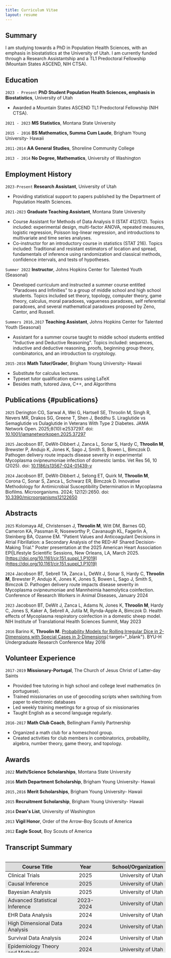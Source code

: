 ```yaml
---
title: Curriculum Vitae
layout: resume
---
```

 
## Summary

I am studying towards a PhD in Population Health Sciences, with an emphasis in biostatistics at the University of Utah. I am currently funded through a Research Assistantship and a TL1 Predoctoral Fellowship (Mountain States ASCEND, NIH CTSA).

## Education

`2023 - Present`
**PhD Student Population Health Sciences, emphasis in Biostatistics**, 
University of Utah

- Awarded a Mountain States ASCEND TL1 Predoctoral Fellowship (NIH CTSA).

`2021 - 2023`
**MS Statistics**, 
Montana State University

`2015 - 2016`
**BS Mathematics, Summa Cum Laude**, 
Brigham Young University- Hawaii

`2011-2014`
**AA General Studies**, 
Shoreline Community College

`2013 - 2014`
**No Degree, Mathematics**, 
University of Washington

## Employment History

`2023-Present`
**Research Assistant**, University of Utah

- Providing statistical support to papers published by the Department of Population Health Sciences.

`2021-2023`
**Graduate Teaching Assistant**, Montana State University 

- Course Assistant for Methods of Data Analysis II (STAT 412/512). Topics included: experimental design, multi-factor ANOVA, repeated measures, logistic regression, Poisson log-linear regression, and introductions to multivariate and time series analyses.
- Co-instructor for an introductory course in statistics (STAT 216). Topics included: Traditional and resistant estimators of location and spread, fundamentals of inference using randomization and classical methods, confidence intervals, and tests of hypotheses.

`Summer 2022`
**Instructor**, Johns Hopkins Center for Talented Youth (Seasonal) 

- Developed curriculum and instructed a summer course entitled "Paradoxes and Infinities" to a group of middle school and high school students. Topics included set theory, topology, computer theory, game theory, calculus, moral paradoxes, vagueness paradoxes, self referential paradoxes, and several mathematical paradoxes proposed by Zeno, Cantor, and Russell.

`Summers 2016,2017`
**Teaching Assistant**, Johns Hopkins Center for Talented Youth (Seasonal) 

- Assistant for a summer course taught to middle school students entitled "Inductive and Deductive Reasoning". Topics included: sequences, inductive and deductive reasoning, proofs, beginning group theory, combinatorics, and an introduction to cryptology.

`2015-2016`
**Math Tutor/Grader**, Brigham Young University- Hawaii 

- Substitute for calculus lectures.
- Typeset tutor qualification exams using LaTeX
- Besides math, tutored Java, C++, and Algorithms

## Publications {#publications}
`2025`
Derington CG, Sarwal A, Wei G, Hartsell SE, Throolin M, Singh R, Nevers MR, Drakos SG, Greene T, Shen J, Beddhu S. Liraglutide vs Semaglutide vs Dulaglutide in Veterans With Type 2 Diabetes. JAMA Network Open. 2025;8(10):e2537297. doi: [10.1001/jamanetworkopen.2025.37297](https://doi.org/10.1001/jamanetworkopen.2025.37297)

`2025`
Jacobson BT, DeWit-Dibbert J, Zanca L,  Sonar S, Hardy C, **Throolin M**, Brewster P, Andujo K, Jones K, Sago J, Smith S, Bowen L, Bimczok D. Pathogen delivery route impacts disease severity in experimental Mycoplasma ovipneumoniae infection of domestic lambs. Vet Res 56, 10 (2025). doi: [10.1186/s13567-024-01439-y](https://doi.org/10.1186/s13567-024-01439-y)

`2024`
Jacobson BT, DeWit-Dibbert J, Selong ET, Quirk M, **Throolin M**, Corona C, Sonar S, Zanca L, Schwarz ER, Bimczok D. Innovative Methodology for Antimicrobial Susceptibility Determination in Mycoplasma Biofilms. Microorganisms. 2024; 12(12):2650. doi: [10.3390/microorganisms12122650](https://doi.org/10.3390/microorganisms12122650)

## Abstracts

`2025`
Kolomaya AE, Christensen J, **Throolin M**, Witt DM, Barnes GD, Cameron KA, Passman R, Noseworthy P, Cavanaugh KL, Fagerlin A, Steinberg BA, Ozanne EM. "Patient Values and Anticoagulant Decisions in Atrial Fibrillation: a Secondary Analysis of the RED-AF Shared Decision-Making Trial." Poster presentation at the 2025 American Heart Association EPI|Lifestyle Scientific Sessions, New Orleans, LA, March 2025. [https://doi.org/10.1161/cir.151.suppl_1.P1019](https://doi.org/10.1161/cir.151.suppl_1.P1019)

`2024`
Jacobson BT, Sebrell TA, Zanca L, DeWit J, Sonar S, Hardy C, **Throolin M**, Brewster P, Andujo K, Jones K, Jones S, Bowen L, Sago J, Smith S, Bimczok D.
Pathogen delivery route impacts disease severity in Mycoplasma ovipneumoniae and Mannheimia haemolytica coinfection.
Conference of Research Workers in Animal Diseases, January 2024

`2023`
Jacobson BT, DeWit J, Zanca L, Adams N, Jones K, **Throolin M**, Hardy C, Jones S, Kaker A, Sebrell A, Jutila M,  Rynda-Apple A, Bimczok D.
Health effects of Mycoplasma respiratory coinfection in a domestic sheep model.
NIH Institute of Translational Health Sciences Summit, May 2023

`2016`
Barino K, **Throolin M**.
[Probability Models for Rolling Irregular Dice in 2-Dimensions with Special Cases in 3-Dimensions](/documents/shaved_die.pdf){:target="_blank"}.
BYU-H Undergraduate Research Conference May 2016

## Volunteer Experience

`2017-2019`
**Missionary-Portugal**, The Church of Jesus Christ of Latter-day Saints

- Provided free tutoring in high school and college level mathematics (in portuguese).
- Trained missionaries on use of geocoding scripts when switching from paper to electronic databases
- Led weekly training meetings for a group of six missionaries
- Taught English as a second language regularly.

`2016-2017`
**Math Club Coach**, Bellingham Family Partnership

- Organized a math club for a homeschool group.
- Created activities for club members in combinatorics, probability, algebra, number theory, game theory, and topology.

## Awards
`2022`
**Math/Science Scholarships**, Montana State University

`2016`
**Math Department Scholarship**, Brigham Young University- Hawaii

`2015,2016`
**Merit Scholarships**, Brigham Young University- Hawaii

`2015`
**Recruitment Scholarship**, Brigham Young University- Hawaii

`2014`
**Dean's List**, University of Washington

`2013`
**Vigil Honor**, Order of the Arrow-Boy Scouts of America

`2012`
**Eagle Scout**, Boy Scouts of America

## Transcript Summary

<style>
.table-wrapper {
  overflow-y: scroll;
  height: 300px;
  width: 100%;
}
th {
  position: -webkit-sticky;
  position: sticky;
  top: 0;
  z-index: 2;
  background-color: #DCDCDC;
}
  table th:first-of-type {
    width: 40%;
}
table th:nth-of-type(2) {
    width: 20%;
}
table th:nth-of-type(3) {
    width: 40%;
}
tr:nth-child(even) {
  background-color: #E8E8E8!important;
}
</style>

<div class="table-wrapper" markdown="block">

| **Course Title** | **Year** | **School/Organization** |
|-----------------------|:-----------:|-----------------------:|
| Clinical Trials | 2025  | University of Utah |
| Causal Inference | 2025  | University of Utah |
| Bayesian Analysis | 2025  | University of Utah |
| Advanced Statistical Inference | 2023-2024  | University of Utah |
| EHR Data Analysis | 2024  | University of Utah |
| High Dimensional Data Analysis | 2024  | University of Utah |
| Survival Data Analysis | 2024  | University of Utah |
| Epidemiology Theory and Methods | 2024  | University of Utah |
| Adv. Computing in R | 2024  | University of Utah |
| Multilevel Models | 2023 | University of Utah |
| Statistical Practice | 2023 | University of Utah |
| Experimental Design | 2023  | Montana State University |
| Advanced Mathematical Statistics | 2023  | Montana State University |
| Statistical Consulting | 2022-2023  | Montana State University |
| Mixed Effects Models | 2022  | Montana State University |
| Time Series Analysis | 2022  | Montana State University |
| Bayesian Data Analysis | 2022  | Montana State University |
| Multivariate Analysis | 2022  | Montana State University |
| Mathematical Statistics | 2021-2022  | Montana State University |
| Linear Models/Regression Analysis | 2021-2022  | Montana State University |
| Computational Theory | 2016 | Brigham Young University-Hawaii |
| Algorithms and Complexity | 2016 | Brigham Young University-Hawaii |
| Numerical Methods | 2015-2016 | Brigham Young University-Hawaii |
| Real Analysis | 2015-2016 | Brigham Young University-Hawaii |
| Abstract Algebra | 2015-2016 | Brigham Young University-Hawaii |
| Differential Equations | 2014| University of Washington |
| Multivariate Calculus | 2014| University of Washington |

</div>

